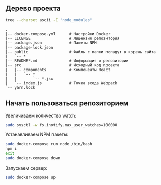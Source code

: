 ## Дерево проекта

```bash
tree --charset ascii -I "node_modules"
```

```
.
|-- docker-compose.yml      # Настройки Docker
|-- LICENSE                 # Лицензия репозитория
|-- package.json            # Пакеты NPM
|-- package-lock.json
|-- public                  # Файлы с папки попадут в корень сайта
|   `-- *
|-- README*.md              # Информация о репозитории
|-- src                     # Исходный код проекта
|   |-- components          # Компоненты React
|   |   `-- *
|   |       `-- *.jsx
|   `-- index.js            # Точка входа Webpack
`-- yarn.lock
```

## Начать пользоваться репозиторием

Увеличиваем количество watch:

```bash
sudo sysctl -w fs.inotify.max_user_watches=100000
```

Устанавливаем NPM пакеты:

```bash
sudo docker-compose run node /bin/bash
npm i
exit
sudo docker-compose down
```

Запускаем сервер:

```bash
sudo docker-compose up
```
